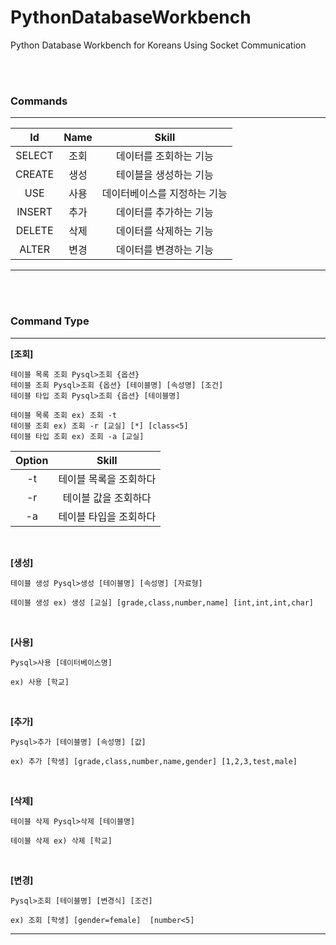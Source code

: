 # PythonDatabaseWorkbench
Python Database Workbench for Koreans Using Socket Communication


<br><br>


### **Commands**
---
|Id|Name|Skill|
|:---:|:---:|:---:|
|SELECT|조회|데이터를 조회하는 기능|
|CREATE|생성|테이블을 생성하는 기능|
|USE|사용|데이터베이스를 지정하는 기능|
|INSERT|추가|데이터를 추가하는 기능|
|DELETE|삭제|데이터를 삭제하는 기능|
|ALTER|변경|데이터를 변경하는 기능|
---


<br><br>


### **Command Type**
---
**[조회]**
```
테이블 목록 조회 Pysql>조회 {옵션}
테이블 조회 Pysql>조회 {옵션} [테이블명] [속성명] [조건]
테이블 타입 조회 Pysql>조회 {옵션} [테이블명]
```
```
테이블 목록 조회 ex) 조회 -t
테이블 조회 ex) 조회 -r [교실] [*] [class<5]
테이블 타입 조회 ex) 조회 -a [교실]
```
|Option|Skill|
|:---:|:---:|
|-t|테이블 목록을 조회하다|
|-r|테이블 값을 조회하다|
|-a|테이블 타입을 조회하다|

<br>

**[생성]**
```
테이블 생성 Pysql>생성 [테이블명] [속성명] [자료형]
```
```
테이블 생성 ex) 생성 [교실] [grade,class,number,name] [int,int,int,char]
```

<br>

**[사용]**
```
Pysql>사용 [데이터베이스명]
```
```
ex) 사용 [학교]
```

<br>

**[추가]**
```
Pysql>추가 [테이블명] [속성명] [값]
```
```
ex) 추가 [학생] [grade,class,number,name,gender] [1,2,3,test,male]
```

<br>

**[삭제]**
```
테이블 삭제 Pysql>삭제 [테이블명]
```
```
테이블 삭제 ex) 삭제 [학교]
```

<br>

**[변경]**
```
Pysql>조회 [테이블명] [변경식] [조건]
```
```
ex) 조회 [학생] [gender=female]  [number<5]
```
---


<br><br>



